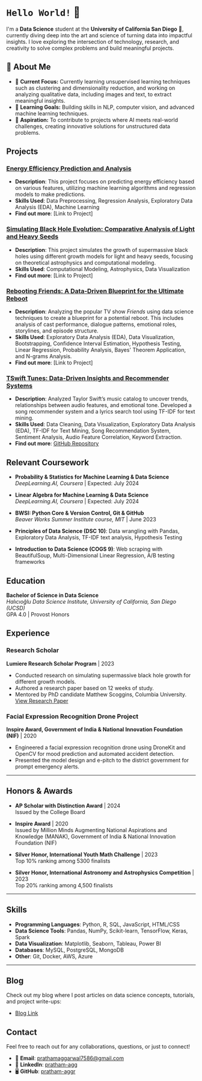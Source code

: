 # `Hello World!` 👋  

I'm a **Data Science** student at the **University of California San Diego** 🔱, currently diving deep into the art and science of turning data into impactful insights. I love exploring the intersection of technology, research, and creativity to solve complex problems and build meaningful projects.  

## 🌟 About Me  
- 🔭 **Current Focus:** Currently learning unsupervised learning techniques such as clustering and dimensionality reduction, and working on analyzing qualitative data, including images and text, to extract meaningful insights.
- 🌱 **Learning Goals:** Building skills in NLP, computer vision, and advanced machine learning techniques.  
- 🚀 **Aspiration:** To contribute to projects where AI meets real-world challenges, creating innovative solutions for unstructured data problems.  

## Projects

### [**Energy Efficiency Prediction and Analysis**]()
   - **Description**: This project focuses on predicting energy efficiency based on various features, utilizing machine learning algorithms and regression models to make predictions.
   - **Skills Used**: Data Preprocessing, Regression Analysis, Exploratory Data Analysis (EDA), Machine Learning
   - **Find out more**: [Link to Project] 


### [**Simulating Black Hole Evolution: Comparative Analysis of Light and Heavy Seeds**]()
   - **Description**: This project simulates the growth of supermassive black holes using different growth models for light and heavy seeds, focusing on theoretical astrophysics and computational modeling.
   - **Skills Used**: Computational Modeling, Astrophysics, Data Visualization
   - **Find out more**: [Link to Project]


### [**Rebooting Friends: A Data-Driven Blueprint for the Ultimate Reboot**]()
   - **Description**: Analyzing the popular TV show *Friends* using data science techniques to create a blueprint for a potential reboot. This includes analysis of cast performance, dialogue patterns, emotional roles, storylines, and episode structure.
   - **Skills Used**: Exploratory Data Analysis (EDA), Data Visualization, Bootstrapping, Confidence Interval Estimation, Hypothesis Testing, Linear Regression, Probability Analysis, Bayes' Theorem Application, and N-grams Analysis.
   - **Find out more**: [Link to Project]



### [**TSwift Tunes: Data-Driven Insights and Recommender Systems**](https://pratham-aggr.github.io/TSwift-Tunes/)
   - **Description**: Analyzed Taylor Swift’s music catalog to uncover trends, relationships between audio features, and emotional tone. Developed a song recommender system and a lyrics search tool using TF-IDF for text mining.
   - **Skills Used**: Data Cleaning, Data Visualization, Exploratory Data Analysis (EDA), TF-IDF for Text Mining, Song Recommendation System, Sentiment Analysis, Audio Feature Correlation, Keyword Extraction.
   - **Find out more**: [GitHub Repository](https://github.com/prathamaggarwal7586/TSwift-Tunes)


## Relevant Coursework

- **Probability & Statistics for Machine Learning & Data Science**  
  *DeepLearning.AI, Coursera* | Expected: July 2024

- **Linear Algebra for Machine Learning & Data Science**  
  *DeepLearning.AI, Coursera* | Expected: July 2024

- **BWSI: Python Core & Version Control, Git & GitHub**  
  *Beaver Works Summer Institute course, MIT* | June 2023

- **Principles of Data Science (DSC 10)**: Data wrangling with Pandas, Exploratory Data Analysis, TF-IDF text analysis, Hypothesis Testing

- **Introduction to Data Science (COGS 9)**: Web scraping with BeautifulSoup, Multi-Dimensional Linear Regression, A/B testing frameworks


## Education

**Bachelor of Science in Data Science**  
*Halıcıoğlu Data Science Institute, University of California, San Diego (UCSD)*  
   GPA 4.0 | Provost Honors





## Experience

### **Research Scholar**  
**Lumiere Research Scholar Program** | 2023  
- Conducted research on simulating supermassive black hole growth for different growth models.
- Authored a research paper based on 12 weeks of study.
- Mentored by PhD candidate Matthew Scoggins, Columbia University.  
  [View Research Paper](link-to-paper)

### **Facial Expression Recognition Drone Project**  
**Inspire Award, Government of India & National Innovation Foundation (NIF)** | 2020  
- Engineered a facial expression recognition drone using DroneKit and OpenCV for mood prediction and automated accident detection.
- Presented the model design and e-pitch to the district government for prompt emergency alerts.

---

## Honors & Awards

- **AP Scholar with Distinction Award** | 2024  
  Issued by the College Board

- **Inspire Award** | 2020  
  Issued by Million Minds Augmenting National Aspirations and Knowledge (MANAK), Government of India & National Innovation Foundation (NIF)

- **Silver Honor, International Youth Math Challenge** | 2023  
  Top 10% ranking among 5300 finalists

- **Silver Honor, International Astronomy and Astrophysics Competition** | 2023  
  Top 20% ranking among 4,500 finalists

---


## Skills

- **Programming Languages**: Python, R, SQL, JavaScript, HTML/CSS
- **Data Science Tools**: Pandas, NumPy, Scikit-learn, TensorFlow, Keras, Spark
- **Data Visualization**: Matplotlib, Seaborn, Tableau, Power BI
- **Databases**: MySQL, PostgreSQL, MongoDB
- **Other**: Git, Docker, AWS, Azure

---

## Blog

Check out my blog where I post articles on data science concepts, tutorials, and project write-ups:  
- [Blog Link](your-blog-link)


## Contact

Feel free to reach out for any collaborations, questions, or just to connect!  

- 📧 **Email**: [prathamaggarwal7586@gmail.com](mailto:prathamaggarwal7586@gmail.com)  
- 💼 **LinkedIn**: [pratham-agg](https://www.linkedin.com/in/pratham-agg?lipi=urn%3Ali%3Apage%3Ad_flagship3_profile_view_base_contact_details%3BLVQ74PPwRKGBbq5TP54OZw%3D%3D)  
- 🖥️ **GitHub**: [pratham-aggr](https://github.com/pratham-aggr)  


